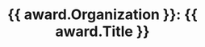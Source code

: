 ---
layout: "award/page.html"
title: "{{ award.Organization }}: {{ award.Title }}"
pagination:
  data: awards
  size: 1
  alias: award
permalink: "recognition/{{ award.Organization | slugify }}/{{ award.Title | slugify }}/"
---